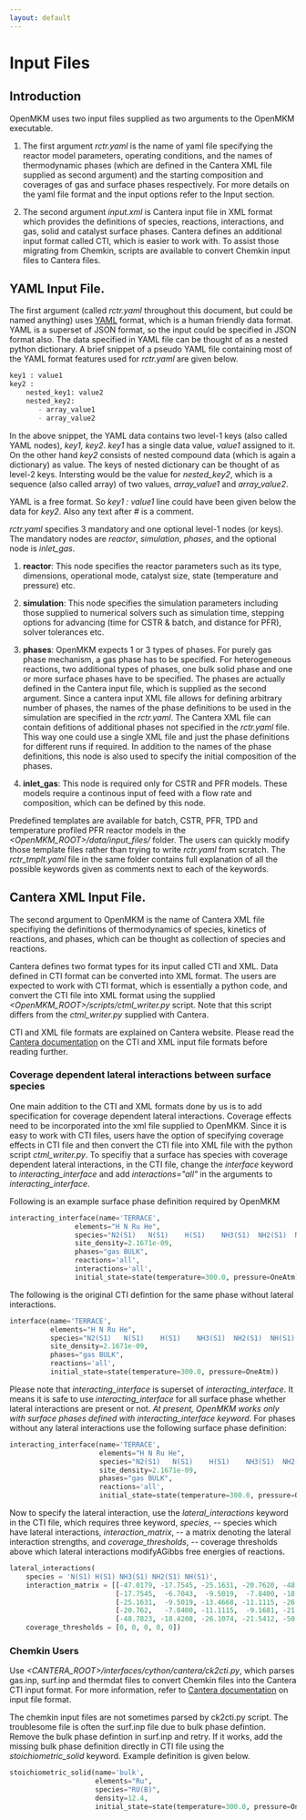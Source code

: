 ```yaml
---
layout: default
---
```


# Input Files

## Introduction
OpenMKM uses two input files supplied as two arguments to the OpenMKM executable.

1. The first argument *rctr.yaml* is the name of yaml file specifying the reactor model parameters, 
operating conditions, and the names of thermodynamic phases (which are defined in the Cantera XML file 
supplied as second argument) and the starting composition and coverages of gas and surface phases 
respectively. For more details on the yaml file format and the input options refer to the Input section. 

2. The second argument *input.xml* is Cantera input file in XML format which provides the 
definitions of species, reactions, interactions, and gas, solid and  catalyst surface phases. 
Cantera defines an additional input format called CTI, which is easier to work with.
To assist those migrating from Chemkin, scripts are available to convert Chemkin input files to Cantera files. 

## YAML Input File.

The first argument (called *rctr.yaml* throughout this document, but could be named anything) 
uses [YAML](https://yaml.org) format, which is a human friendly data format. YAML is a superset of 
JSON format, so the input could be specified in JSON format also. The data specified in YAML file can 
be thought of as a nested python  dictionary. A brief snippet of a pseudo YAML file containing 
most of the YAML format features used for *rctr.yaml* are given below.

```python
key1 : value1
key2 : 
    nested_key1: value2
    nested_key2:
       - array_value1
       - array_value2
```

In the above snippet, the YAML data contains two level-1 keys (also called YAML nodes), *key1, key2*.
*key1* has a single data value, *value1* assigned to it. On the other hand *key2* consists of 
nested compound data (which is again a dictionary) as value. The keys of nested dictionary can be
thought of as level-2 keys. Intersting would be the value for 
*nested\_key2*, which is a sequence (also called array) of two values, 
*array\_value1* and *array\_value2*. 

YAML is a free format. So *key1 : value1* line could have been given below the data for *key2*. Also any text after *\#* is a comment.

*rctr.yaml* specifies 3 mandatory and one optional level-1 nodes (or keys). The 
mandatory nodes are *reactor*, *simulation*, *phases*, and the optional node is 
*inlet_gas*.

1. **reactor**: This node specifies the reactor parameters such as its type, dimensions, operational mode, catalyst size, state (temperature and pressure) etc.

2. **simulation**: This node specifies the simulation parameters including those supplied to numerical solvers such as simulation time, stepping options for advancing (time for CSTR & batch, and distance for PFR), solver tolerances etc.

3. **phases**: OpenMKM expects 1 or 3 types of phases. For purely gas phase 
mechanism, a gas phase has to be specified. For heterogeneous reactions, two 
additional types of phases, one bulk solid phase and one or more surface phases 
have to be specified. The phases are actually defined in the Cantera input file, which is
supplied as the second argument. Since a cantera input XML file allows for defining 
arbitrary number of phases, the names of the phase definitions to be used in the 
simulation are specified in the *rctr.yaml*. The Cantera XML file can contain 
defitions of additional phases not specified in the *rctr.yaml* file. This way 
one could use a single XML file and just the phase definitions for different runs 
if required. In addition to the names of the phase definitions, this node is also 
used to specify the initial composition of the phases.

4. **inlet_gas**: This node is required only for CSTR and PFR models. These models require a continous input of feed with a flow rate and composition, which can be defined by this node.

Predefined templates are available for batch, CSTR, PFR, TPD and temperature 
profiled PFR reactor models in the *\<OpenMKM_ROOT\>/data/input_files/* folder. 
The users can quickly modify those template files rather than trying to write 
*rctr.yaml* from scratch. The *rctr_tmplt.yaml* file in the same folder 
contains full explanation of all the possible keywords given as comments next to 
each of the keywords.


## Cantera XML Input File.
The second argument to OpenMKM is the name of Cantera XML file specifiying the definitions of thermodynamics of species, kinetics of reactions, and phases, which can be thought as collection of species and reactions.

Cantera defines two format types  for its input called CTI and XML. Data defined in CTI format can be converted into XML format. The users are expected to work with CTI format, which is essentially a python code, and convert the CTI file into XML format using the 
supplied *\<OpenMKM\_ROOT\>/scripts/ctml_writer.py* script. Note that this script differs from the *ctml\_writer.py* supplied with Cantera. 

CTI and XML file formats are explained on Cantera website. Please read the [Cantera documentation](https://cantera.org/tutorials/input-files.html)  on the CTI and XML input file formats before reading further.

### Coverage dependent **lateral interactions** between surface species

One main addition to the CTI and XML formats done by us is to add 
specification for coverage dependent lateral interactions. 
Coverage effects need to be incorporated into the xml file supplied to OpenMKM. Since it is easy to work with CTI files, users have the option of specifying coverage effects in CTI file and then convert the CTI file into XML file with the python script *ctml_writer.py*.
To specifiy that a surface
has species with coverage dependent lateral interactions, in the CTI file, change the *interface* keyword to *interacting\_interface* and add *interactions="all"* in the arguments to *interacting\_interface*. 

Following is an example surface phase definition required by OpenMKM 

```python
interacting_interface(name='TERRACE',
                elements="H N Ru He",
                species="N2(S1)   N(S1)    H(S1)    NH3(S1)  NH2(S1)  NH(S1) RU(S1)",
                site_density=2.1671e-09,
                phases="gas BULK",
                reactions='all',
                interactions='all',
                initial_state=state(temperature=300.0, pressure=OneAtm))

```

The following is the original CTI defintion for the same phase without lateral interactions.

```python
interface(name='TERRACE',
          elements="H N Ru He",
          species="N2(S1)   N(S1)    H(S1)    NH3(S1)  NH2(S1)  NH(S1) RU(S1)",
          site_density=2.1671e-09,
          phases="gas BULK",
          reactions='all',
          initial_state=state(temperature=300.0, pressure=OneAtm))

```

Please note that *interacting\_interface* is superset of *interacting\_interface*. It means it is safe to use *interacting\_interface* for all surface phase whether lateral interactions are present or not. *At present, OpenMKM works only with surface phases defined with interacting\_interface keyword.*
For phases without any lateral interactions use the following surface phase definition:

```python
interacting_interface(name='TERRACE',
                      elements="H N Ru He",
                      species="N2(S1)   N(S1)    H(S1)    NH3(S1)  NH2(S1)  NH(S1) RU(S1)",
                      site_density=2.1671e-09,
                      phases="gas BULK",
                      reactions='all',
                      initial_state=state(temperature=300.0, pressure=OneAtm))

```

Now to specify the lateral interaction, use the *lateral\_interactions* keyword 
in the CTI file, which requires three keyword, *species*, -- species which have lateral interactions, *interaction\_matrix*, -- a matrix denoting the lateral interaction strengths, and *coverage\_thresholds*, -- coverage thresholds above which lateral interactions modifyAGibbs free energies of reactions.  

```python
lateral_interactions(
    species = 'N(S1) H(S1) NH3(S1) NH2(S1) NH(S1)',
    interaction_matrix = [[-47.0179, -17.7545, -25.1631, -20.7620, -48.7823],
                          [-17.7545,  -6.7043,  -9.5019,  -7.8400, -18.4208],
                          [-25.1631,  -9.5019, -13.4668, -11.1115, -26.1074],
                          [-20.762,   -7.8400, -11.1115,  -9.1681, -21.5412],
                          [-48.7823, -18.4208, -26.1074, -21.5412, -50.6129]],
    coverage_thresholds = [0, 0, 0, 0, 0])
```

### Chemkin Users 
Use
*\<CANTERA\_ROOT\>/interfaces/cython/cantera/ck2cti.py*, which parses gas.inp, surf.inp and thermdat files
to convert Chemkin files into the Cantera CTI input format. 
For more information, refer to 
[Cantera documentation](https://cantera.org/tutorials/input-files.html)  on input file format.

The chemkin input files are not sometimes parsed by ck2cti.py script. The troublesome file is often the surf.inp file due to bulk phase defintion. Remove the bulk phase defintion in surf.inp and retry. If it works, add the missing bulk phase definition directly in CTI file using the 
*stoichiometric\_solid* keyword. Example definition is given below.

```python
stoichiometric_solid(name='bulk',
                     elements="Ru",
                     species="RU(B)",
                     density=12.4,
                     initial_state=state(temperature=300.0, pressure=OneAtm))
```





